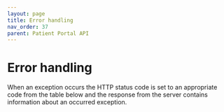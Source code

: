 ```yaml
---
layout: page
title: Error handling
nav_order: 37
parent: Patient Portal API
---
```


# Error handling


When an exception occurs the HTTP status code is set to an appropriate code from the table below and the response from the server contains information about an occurred exception.


